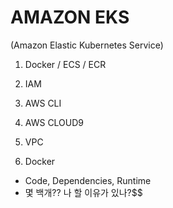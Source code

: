 # AMAZON EKS
(Amazon Elastic Kubernetes Service)

1. Docker / ECS / ECR
2. IAM
3. AWS CLI
4. AWS CLOUD9
5. VPC


1. Docker
- Code, Dependencies, Runtime
- 몇 백개?? 나 할 이유가 있나?$$